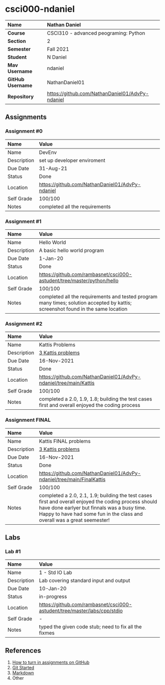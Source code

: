 # csci000-ndaniel



| Name | Nathan Daniel |
|:---|:---|
| **Course** | CSCI310 - advanced peograming: Python |
| **Section** | 2 |
| **Semester** | Fall 2021 |
| **Student** | N Daniel |
| **Mav Username**            | ndaniel |
| **GitHub Username**         | NathanDaniel01|
| **Repository**          | https://github.com/NathanDaniel01/AdvPy-ndaniel |

## Assignments

### Assignment #0

| Name | Value |
| :--- | :--- |
| Name |DevEnv|
| Description | set up developer enviroment |
| Due Date | 31-Aug-21 |
| Status | Done |
| Location | https://github.com/NathanDaniel01/AdvPy-ndaniel |
| Self Grade | 100/100 |
| Notes | completed all the requirements|

### Assignment #1

| Name | Value |
| :--- | :--- |
| Name | Hello World |
| Description | A basic hello world program |
| Due Date | 1-Jan-20 |
| Status | Done |
| Location | https://github.com/rambasnet/csci000-astudent/tree/master/python/hello |
| Self Grade | 100/100 |
| Notes | completed all the requirements and tested program many times; solution accepted by kattis; screenshot found in the same location |

### Assignment #2

| Name | Value |
| :--- | :--- |
| Name |  Kattis Problems |
| Description | [3 Kattis problems](https://open.kattis.com/) |
| Due Date | 16-Nov-2021 |
| Status | Done |
| Location | https://github.com/NathanDaniel01/AdvPy-ndaniel/tree/main/Kattis|
| Self Grade | 100/100 |
| Notes | completed a 2.0, 1.9, 1.8; building the test cases first and overall enjoyed the coding process |

### Assignment FINAL

| Name | Value |
| :--- | :--- |
| Name |  Kattis FINAL problems |
| Description | [3 Kattis problems](https://open.kattis.com/) |
| Due Date | 16-Nov-2021 |
| Status | Done |
| Location | https://github.com/NathanDaniel01/AdvPy-ndaniel/tree/main/FinalKattis|
| Self Grade | 100/100 |
| Notes | completed a 2.0, 2.1, 1.9; building the test cases first and overall enjoyed the coding process should  have  done earlyer but finnals was a  busy time. Happy to have had some fun in the class  and overall was a great seemester! |


## Labs

### Lab #1

| Name | Value |
| :--- | :--- |
| Name | 1 - Std IO Lab |
| Description | Lab covering standard input and output |
| Due Date | 10-Jan-20 |
| Status | in-progress |
| Location | https://github.com/rambasnet/csci000-astudent/tree/master/labs/cpp/stdio |
| Self Grade | - |
| Notes | typed the given code stub; need to fix all the fixmes |


## References

1. [How to turn in assignments on GitHub](https://docs.google.com/document/d/16mixtVA-dePbWidBzI3JXNW4kFhRyT7XsJgL6GtGvGA/edit?usp=sharing)
2. [Git Started](https://docs.google.com/document/d/1M0YeBfFPy5YPpfX7312R9-IldjagimvEma_YhgeLPcw/edit#heading=h.ssqvh5gmotj4)
3. [Markdown](https://github.com/adam-p/markdown-here/wiki/Markdown-Cheatsheet)
4. Other
